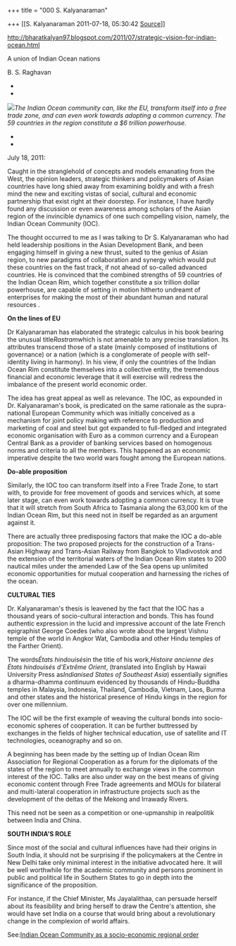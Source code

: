 +++
title = "000 S. Kalyanaraman"

+++
[[S. Kalyanaraman	2011-07-18, 05:30:42 [Source](https://groups.google.com/g/bvparishat/c/-0MeIQDh6-4)]]



<http://bharatkalyan97.blogspot.com/2011/07/strategic-vision-for-indian-ocean.html>



A union of Indian Ocean nations

  

B. S. Raghavan

*  
*

![](https://ci6.googleusercontent.com/proxy/-hyiCq3R0vDs79lqhKZrZBVYISm3qva1O6dkigN4C7ap9ZMvGA2RZRTFdXw3s7MwHztz5ulSeEhyLFO_4KSq-ayBN5E5JcoBKDK9W6GL9o-HvVGaerMm-1I_ejNGKrSI7oLTd2fqBQ=s0-d-e1-ft#http://www.thehindubusinessline.com/multimedia/dynamic/00696/bl18bsr_JPG_696366f.jpg)*The Indian Ocean community can, like the EU, transform itself into a free trade zone, and can even work towards adopting a common currency. The 59 countries in the region constitute a $6 trillion powerhouse.*

*  
*

July 18, 2011:

  

Caught in the stranglehold of concepts and models emanating from the West, the opinion leaders, strategic thinkers and policymakers of Asian countries have long shied away from examining boldly and with a fresh mind the new and exciting vistas of social, cultural and economic partnership that exist right at their doorstep. For instance, I have hardly found any discussion or even awareness among scholars of the Asian region of the invincible dynamics of one such compelling vision, namely, the Indian Ocean Community (IOC).

The thought occurred to me as I was talking to Dr S. Kalyanaraman who had held leadership positions in the Asian Development Bank, and been engaging himself in giving a new thrust, suited to the genius of Asian region, to new paradigms of collaboration and synergy which would put these countries on the fast track, if not ahead of so-called advanced countries. He is convinced that the combined strengths of 59 countries of the Indian Ocean Rim, which together constitute a six trillion dollar powerhouse, are capable of setting in motion hitherto undreamt of enterprises for making the most of their abundant human and natural resources .

**On the lines of EU**

Dr Kalyanaraman has elaborated the strategic calculus in his book bearing the unusual title*Rastram*which is not amenable to any precise translation. Its attributes transcend those of a state (mainly composed of institutions of governance) or a nation (which is a conglomerate of people with self-identity living in harmony). In his view, if only the countries of the Indian Ocean Rim constitute themselves into a collective entity, the tremendous financial and economic leverage that it will exercise will redress the imbalance of the present world economic order.

The idea has great appeal as well as relevance. The IOC, as expounded in Dr. Kalyanaraman's book, is predicated on the same rationale as the supra-national European Community which was initially conceived as a mechanism for joint policy making with reference to production and marketing of coal and steel but got expanded to full-fledged and integrated economic organisation with Euro as a common currency and a European Central Bank as a provider of banking services based on homogenous norms and criteria to all the members. This happened as an economic imperative despite the two world wars fought among the European nations.

**Do-able proposition**

Similarly, the IOC too can transform itself into a Free Trade Zone, to start with, to provide for free movement of goods and services which, at some later stage, can even work towards adopting a common currency. It is true that it will stretch from South Africa to Tasmania along the 63,000 km of the Indian Ocean Rim, but this need not in itself be regarded as an argument against it.

There are actually three predisposing factors that make the IOC a do-able proposition: The two proposed projects for the construction of a Trans-Asian Highway and Trans-Asian Railway from Bangkok to Vladivostok and the extension of the territorial waters of the Indian Ocean Rim states to 200 nautical miles under the amended Law of the Sea opens up unlimited economic opportunities for mutual cooperation and harnessing the riches of the ocean.

**CULTURAL TIES**

Dr. Kalyanaraman's thesis is leavened by the fact that the IOC has a thousand years of socio-cultural interaction and bonds. This has found authentic expression in the lucid and impressive account of the late French epigraphist George Coedes (who also wrote about the largest Vishnu temple of the world in Angkor Wat, Cambodia and other Hindu temples of the Farther Orient).

The words*États hindouisés*in the title of his work,*Histoire ancienne des États hindouisés d'Extrême Orient*, (translated into English by Hawaii University Press as*Indianised States of Southeast Asia*) essentially signifies a dharma-dhamma continuum evidenced by thousands of Hindu-Buddha temples in Malaysia, Indonesia, Thailand, Cambodia, Vietnam, Laos, Burma and other states and the historical presence of Hindu kings in the region for over one millennium.

The IOC will be the first example of weaving the cultural bonds into socio-economic spheres of cooperation. It can be further buttressed by exchanges in the fields of higher technical education, use of satellite and IT technologies, oceanography and so on.

A beginning has been made by the setting up of Indian Ocean Rim Association for Regional Cooperation as a forum for the diplomats of the states of the region to meet annually to exchange views in the common interest of the IOC. Talks are also under way on the best means of giving economic content through Free Trade agreements and MOUs for bilateral and multi-lateral cooperation in infrastructure projects such as the development of the deltas of the Mekong and Irrawady Rivers.

This need not be seen as a competition or one-upmanship in realpolitik between India and China.

**SOUTH INDIA'S ROLE**

Since most of the social and cultural influences have had their origins in South India, it should not be surprising if the policymakers at the Centre in New Delhi take only minimal interest in the initiative advocated here. It will be well worthwhile for the academic community and persons prominent in public and political life in Southern States to go in depth into the significance of the proposition.

For instance, if the Chief Minister, Ms Jayalalithaa, can persuade herself about its feasibility and bring herself to draw the Centre's attention, she would have set India on a course that would bring about a revolutionary change in the complexion of world affairs.



See:[Indian Ocean Community as a socio-economic regional order](http://www.docstoc.com/docs/84895601/Indian-Ocean-Community-as-a-socio-economic-regional-order)



